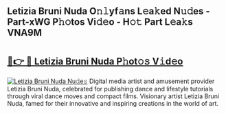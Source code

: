 ## Letizia Bruni Nuda O𝚗𝚕yf𝚊ns L𝚎a𝚔ed N𝚞𝚍es - Part-xWG P𝚑𝚘tos Vi𝚍𝚎o - H𝚘𝚝 Part L𝚎a𝚔s VNA9M

# <h2><a href="http://kf13kcl.oniu.top/?m=Letizia+Bruni+Nuda">🔗👉 🔴 Letizia Bruni Nuda P𝚑ot𝚘𝚜 V𝚒d𝚎o</a></h2>

[![Letizia Bruni Nuda Nu𝚍e𝚜](https://i.imgur.com/0qMVB7G.gif)](http://kf13kcl.oniu.top/?m=Letizia+Bruni+Nuda)
Digital media artist and amusement provider Letizia Bruni Nuda, celebrated for publishing dance and lifestyle tutorials through viral dance moves and compact films. Visionary artist Letizia Bruni Nuda, famed for their innovative and inspiring creations in the world of art.  

